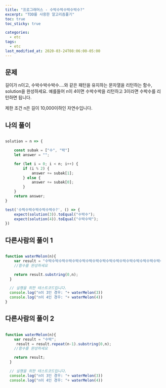 ```yaml
---
title: "프로그래머스 - 수박수박수박수박수?"
excerpt: "TDD를 사용한 알고리즘풀기"
toc: true
toc_sticky: true

categories:
  - etc
tags:
  - etc
last_modified_at: 2020-03-24T08:06:00-05:00
---
```


## 문제 

길이가 n이고, 수박수박수박수....와 같은 패턴을 유지하는 문자열을 리턴하는 함수, solution을 완성하세요. 예를들어 n이 4이면 수박수박을 리턴하고 3이라면 수박수를 리턴하면 됩니다.

제한 조건
n은 길이 10,000이하인 자연수입니다.

## 나의 풀이

```js

solution = n => {

    const subak = ["수", "박"]
    let answer = "";

    for (let i = 0; i < n; i++) {
        if (i % 2) {
            answer += subak[1];
        } else {
            answer += subak[0];
        }
    }
    return answer;
}

test('수박수박수박수박수박수?', () => {
    expect(solution(3)).toEqual("수박수");
    expect(solution(4)).toEqual("수박수박");
})

```



## 다른사람의 풀이 1



```js

function waterMelon(n){
    var result = "수박수박수박수박수박수박수박수박수박수박수박수박수박수박수박수박수박수박수박수박수박수박수박수박수박수박수박수박수박수박수박수박"
    //함수를 완성하세요

    return result.substring(0,n);
  }

  // 실행을 위한 테스트코드입니다.
  console.log("n이 3인 경우: "+ waterMelon(3))
  console.log("n이 4인 경우: "+ waterMelon(4))
}

```

## 다른사람의 풀이 2


```js

function waterMelon(n){
    var result = "수박";
     result = result.repeat(n-1).substring(0,n);
    //함수를 완성하세요

    return result;
  }

  // 실행을 위한 테스트코드입니다.
  console.log("n이 3인 경우: "+ waterMelon(3))
  console.log("n이 4인 경우: "+ waterMelon(4))

```